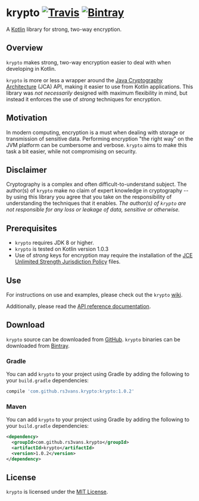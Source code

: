 # krypto [![Travis](https://img.shields.io/travis/rs3vans/krypto.svg)](https://travis-ci.org/rs3vans/krypto) [![Bintray](https://img.shields.io/bintray/v/rs3vans/maven/krypto.svg)](https://bintray.com/rs3vans/maven/krypto) #
A [Kotlin](https://kotlinlang.org/) library for strong, two-way encryption.

## Overview
`krypto` makes strong, two-way encryption easier to deal with when developing in Kotlin.

`krypto` is more or less a wrapper around the
[Java Cryptography Architecture](http://docs.oracle.com/javase/8/docs/technotes/guides/security/crypto/CryptoSpec.html)
(JCA) API, making it easier to use from Kotlin applications.
This library was _not necessarily_ designed with maximum flexibility in mind,
but instead it enforces the use of _strong_ techniques for encryption.

## Motivation ##
In modern computing, encryption is a must when dealing with storage or transmission of sensitive data.
Performing encryption "the right way" on the JVM platform can be cumbersome and verbose.
`krypto` aims to make this task a bit easier, while not compromising on security.

## Disclaimer ##
Cryptography is a complex and often difficult-to-understand subject.
The author(s) of `krypto` make no claim of expert knowledge in cryptography --
by using this library you agree that you take on the responsibility of understanding the techniques that
it enables.
_The author(s) of `krypto` are not responsible for any loss or leakage of data, sensitive or otherwise._

## Prerequisites ##
* `krypto` requires JDK 8 or higher.
* `krypto` is tested on Kotlin version 1.0.3
* Use of _strong_ keys for encryption may require the installation of the [JCE Unlimited Strength Jurisdiction Policy](http://www.oracle.com/technetwork/java/javase/downloads/jce8-download-2133166.html) files.

## Use ##
For instructions on use and examples, please check out the `krypto` [wiki](https://github.com/rs3vans/krypto/wiki).

Additionally, please read the [API reference documentation](https://rs3vans.github.io/krypto).

## Download ##
`krypto` source can be downloaded from [GitHub](https://github.com/rs3vans/krypto).
`krypto` binaries can be downloaded from [Bintray](https://bintray.com/rs3vans/maven/krypto).

### Gradle ###
You can add `krypto` to your project using Gradle by adding the following to your `build.gradle` dependencies:

```groovy
compile 'com.github.rs3vans.krypto:krypto:1.0.2'
```
    
### Maven ###
You can add `krypto` to your project using Gradle by adding the following to your `build.gradle` dependencies:

```xml
<dependency>
  <groupId>com.github.rs3vans.krypto</groupId>
  <artifactId>krypto</artifactId>
  <version>1.0.2</version>
</dependency>
```

## License
`krypto` is licensed under the [MIT License](https://opensource.org/licenses/MIT).
